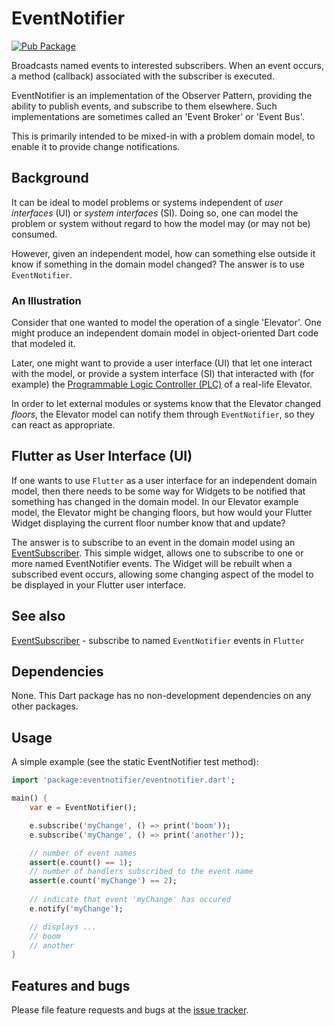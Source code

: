 # EventNotifier

[![Pub Package](https://img.shields.io/pub/v/eventnotifier.svg?style=flat-square)](https://pub.dev/packages/eventnotifier)

Broadcasts named events to interested subscribers. When an event occurs, a method (callback) associated with the subscriber is executed.

EventNotifier is an implementation of the Observer Pattern, providing the ability to publish events, and subscribe to them elsewhere. Such implementations are sometimes called an 'Event Broker' or 'Event Bus'.

This is primarily intended to be mixed-in with a problem domain model, to enable it to provide change notifications.

## Background

It can be ideal to model problems or systems independent of _user interfaces_ (UI) or _system interfaces_ (SI). Doing so, one can model the problem or system without regard to how the model may (or may not be) consumed.

However, given an independent model, how can something else outside it know if something in the domain model changed?  The answer is to use `EventNotifier`.

### An Illustration

Consider that one wanted to model the operation of a single 'Elevator'. One might produce an independent domain model in object-oriented Dart code that modeled it.

Later, one might want to provide a user interface (UI) that let one interact with the model, or provide a system interface (SI) that interacted with (for example) the [Programmable Logic Controller (PLC)][plc] of a real-life Elevator.

In order to let external modules or systems know that the Elevator changed _floors_, the Elevator model can notify them through `EventNotifier`, so they can react as appropriate.

## Flutter as User Interface (UI)

If one wants to use `Flutter` as a user interface for an independent domain model, then there needs to be some way for Widgets to be notified that something has changed in the domain model. In our Elevator example model, the Elevator might be changing floors, but how would your Flutter Widget displaying the current floor number know that and update?

The answer is to subscribe to an event in the domain model using an [EventSubscriber][eventsubscriber].  This simple widget, allows one to subscribe to one or more named EventNotifier events. The Widget will be rebuilt when a subscribed event occurs, allowing some changing aspect of the model to be displayed in your Flutter user interface.

## See also

[EventSubscriber][eventsubscriber] - subscribe to named `EventNotifier` events in `Flutter`

## Dependencies

None. This Dart package has no non-development dependencies on any other packages.

## Usage

A simple example (see the  static EventNotifier test method):

```dart
import 'package:eventnotifier/eventnotifier.dart';

main() {
    var e = EventNotifier();

    e.subscribe('myChange', () => print('boom'));
    e.subscribe('myChange', () => print('another'));

    // number of event names
    assert(e.count() == 1);
    // number of handlers subscribed to the event name
    assert(e.count('myChange') == 2);
    
    // indicate that event 'myChange' has occured
    e.notify('myChange');

    // displays ...
    // boom
    // another
}
```

## Features and bugs

Please file feature requests and bugs at the [issue tracker][tracker].

[tracker]: https://github.com/aryehof/eventnotifier/issues
[eventsubscriber]: https://pub.dev/packages/eventsubscriber
[plc]: https://en.wikipedia.org/wiki/programmable_logic_controller
